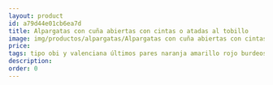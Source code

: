 ```yaml
---
layout: product
id: a79d44e01cb6ea7d
title: Alpargatas con cuña abiertas con cintas o atadas al tobillo
image: img/productos/alpargatas/Alpargatas con cuña abiertas con cintas o atadas al tobillo==tipo obi y valenciana últimos pares naranja amarillo rojo burdeos granate.webp
price: 
tags: tipo obi y valenciana últimos pares naranja amarillo rojo burdeos granate
description: 
order: 0
---
```

